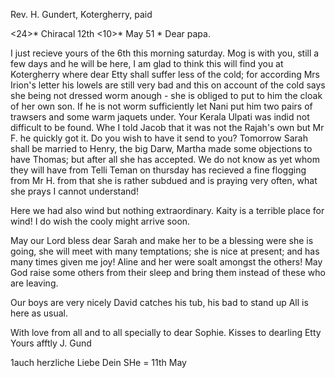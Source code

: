 Rev. H. Gundert, Kotergherry, paid

<24>* Chiracal 12th <10>* May 51
 <Saturday>*
Dear papa.

I just recieve yours of the 6th this morning saturday. Mog is with you, still a few days and he will be here, I am glad to think this will find you at Kotergherry where dear Etty shall suffer less of the cold; for according Mrs Irion's letter his lowels are still very bad and this on account of the cold says she being not dressed worm anough - she is obliged to put to him the cloak of her own son. If he is not worm sufficiently let Nani put him two pairs of trawsers and some warm jaquets under. Your Kerala Ulpati was indid not difficult to be found. Whe I told Jacob that it was not the Rajah's own but Mr F. he quickly got it. Do you wish to have it send to you? 
Tomorrow Sarah shall be married to Henry, the big Darw, Martha made some objections to have Thomas; but after all she has accepted. We do not know as yet whom they will have from Telli Teman on thursday has recieved a fine flogging from Mr H. from that she is rather subdued and is praying very often, what she prays I cannot understand!

Here we had also wind but nothing extraordinary. Kaity is a terrible place for wind! I do wish the cooly might arrive soon.

May our Lord bless dear Sarah and make her to be a blessing were she is going, she will meet with many temptations; she is nice at present; and has many times given me joy! Aline and her were soalt amongst the others! May God raise some others from their sleep and bring them instead of these who are leaving.

Our boys are very nicely David catches his tub, his bad to stand up All is here as usual.

With love from all and to all specially to dear Sophie. Kisses to dearling Etty
 Yours afftly J. Gund

1auch herzliche Liebe Dein SHe
= 11th May

